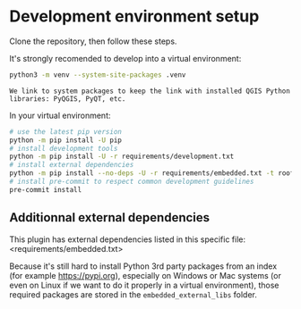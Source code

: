 # Development environment setup

Clone the repository, then follow these steps.

It's strongly recomended to develop into a virtual environment:

```bash
python3 -m venv --system-site-packages .venv
```

```{note}
We link to system packages to keep the link with installed QGIS Python libraries: PyQGIS, PyQT, etc.
```

In your virtual environment:

```bash
# use the latest pip version
python -m pip install -U pip
# install development tools
python -m pip install -U -r requirements/development.txt
# install external dependencies
python -m pip install --no-deps -U -r requirements/embedded.txt -t roof_classify/embedded_external_libs
# install pre-commit to respect common development guidelines
pre-commit install
```

## Additionnal external dependencies

This plugin has external dependencies listed in this specific file: <requirements/embedded.txt>

Because it's still hard to install Python 3rd party packages from an index (for example <https://pypi.org>), especially on Windows or Mac systems (or even on Linux if we want to do it properly in a virtual environment), those required packages are stored in the `embedded_external_libs` folder.
